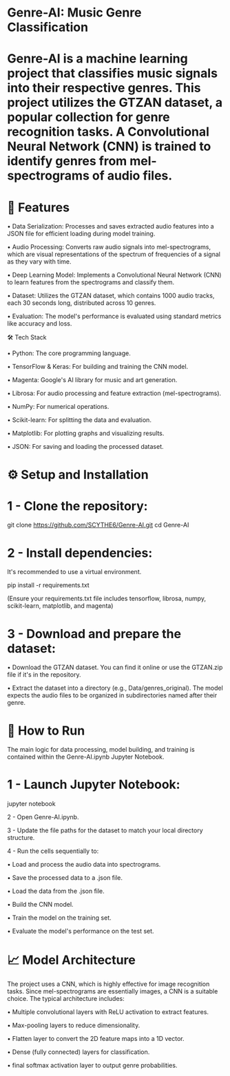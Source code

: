 # Genre-AI: Music Genre Classification
# Genre-AI is a machine learning project that classifies music signals into their respective genres. This project utilizes the GTZAN dataset, a popular collection for genre recognition tasks. A Convolutional Neural Network (CNN) is trained to identify genres from mel-spectrograms of audio files.

# 🎵 Features

• Data Serialization: Processes and saves extracted audio features into a JSON file for efficient loading during model training.

• Audio Processing: Converts raw audio signals into mel-spectrograms, which are visual representations of the spectrum of frequencies of a signal as they vary with time.

• Deep Learning Model: Implements a Convolutional Neural Network (CNN) to learn features from the spectrograms and classify them.

• Dataset: Utilizes the GTZAN dataset, which contains 1000 audio tracks, each 30 seconds long, distributed across 10 genres.

• Evaluation: The model's performance is evaluated using standard metrics like accuracy and loss.

🛠️ Tech Stack

• Python: The core programming language.

• TensorFlow & Keras: For building and training the CNN model.

• Magenta: Google's AI library for music and art generation.

• Librosa: For audio processing and feature extraction (mel-spectrograms).

• NumPy: For numerical operations.

• Scikit-learn: For splitting the data and evaluation.

• Matplotlib: For plotting graphs and visualizing results.

• JSON: For saving and loading the processed dataset.

# ⚙️ Setup and Installation

# 1 - Clone the repository:

git clone https://github.com/SCYTHE6/Genre-AI.git
cd Genre-AI

# 2 - Install dependencies:
It's recommended to use a virtual environment.

pip install -r requirements.txt

(Ensure your requirements.txt file includes tensorflow, librosa, numpy, scikit-learn, matplotlib, and magenta)

# 3 - Download and prepare the dataset:

• Download the GTZAN dataset. You can find it online or use the GTZAN.zip file if it's in the repository.

• Extract the dataset into a directory (e.g., Data/genres_original). The model expects the audio files to be organized in subdirectories named after their genre.

# 🚀 How to Run
The main logic for data processing, model building, and training is contained within the Genre-AI.ipynb Jupyter Notebook.

# 1 - Launch Jupyter Notebook:
jupyter notebook

2 - Open Genre-AI.ipynb.

3 - Update the file paths for the dataset to match your local directory structure.

4 - Run the cells sequentially to:

• Load and process the audio data into spectrograms.

• Save the processed data to a .json file.

• Load the data from the .json file.

• Build the CNN model.

• Train the model on the training set.

• Evaluate the model's performance on the test set.

# 📈 Model Architecture
The project uses a CNN, which is highly effective for image recognition tasks. Since mel-spectrograms are essentially images, a CNN is a suitable choice. The typical architecture includes:

• Multiple convolutional layers with ReLU activation to extract features.

• Max-pooling layers to reduce dimensionality.

• Flatten layer to convert the 2D feature maps into a 1D vector.

• Dense (fully connected) layers for classification.

•  final softmax activation layer to output genre probabilities.